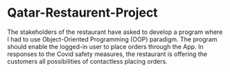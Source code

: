 # Qatar-Restaurent-Project
The stakeholders of the restaurant have asked to develop a program where I had to use Object-Oriented Programming (OOP) paradigm. The program should enable the logged-in user to place orders through the App. In responses to the Covid safety measures, the restaurant is offering the customers all possibilities of contactless placing orders.
